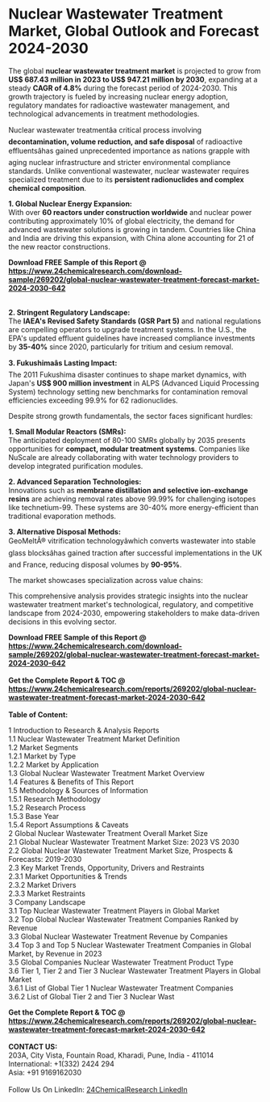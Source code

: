 <h1>Nuclear Wastewater Treatment Market, Global Outlook and Forecast 2024-2030</h1><p>The global <strong>nuclear wastewater treatment market</strong> is projected to grow from <strong>US$ 687.43 million in 2023 to US$ 947.21 million by 2030</strong>, expanding at a steady <strong>CAGR of 4.8%</strong> during the forecast period of 2024-2030. This growth trajectory is fueled by increasing nuclear energy adoption, regulatory mandates for radioactive wastewater management, and technological advancements in treatment methodologies.</p><p>Nuclear wastewater treatmentâa critical process involving <strong>decontamination, volume reduction, and safe disposal</strong> of radioactive effluentsâhas gained unprecedented importance as nations grapple with aging nuclear infrastructure and stricter environmental compliance standards. Unlike conventional wastewater, nuclear wastewater requires specialized treatment due to its <strong>persistent radionuclides and complex chemical composition</strong>.</p><p><strong>1. Global Nuclear Energy Expansion:</strong><br>
With over <strong>60 reactors under construction worldwide</strong> and nuclear power contributing approximately 10% of global electricity, the demand for advanced wastewater solutions is growing in tandem. Countries like China and India are driving this expansion, with China alone accounting for 21 of the new reactor constructions.</p><div><b>Download FREE Sample of this Report @ 
            <a href="https://www.24chemicalresearch.com/download-sample/269202/global-nuclear-wastewater-treatment-forecast-market-2024-2030-642">
            https://www.24chemicalresearch.com/download-sample/269202/global-nuclear-wastewater-treatment-forecast-market-2024-2030-642</a></b></div><br><p><strong>2. Stringent Regulatory Landscape:</strong><br>
The <strong>IAEA's Revised Safety Standards (GSR Part 5)</strong> and national regulations are compelling operators to upgrade treatment systems. In the U.S., the EPA's updated effluent guidelines have increased compliance investments by <strong>35-40%</strong> since 2020, particularly for tritium and cesium removal.</p><p><strong>3. Fukushimaâs Lasting Impact:</strong><br>
The 2011 Fukushima disaster continues to shape market dynamics, with Japan's <strong>US$ 900 million investment</strong> in ALPS (Advanced Liquid Processing System) technology setting new benchmarks for contamination removal efficiencies exceeding 99.9% for 62 radionuclides.</p><p>Despite strong growth fundamentals, the sector faces significant hurdles:</p><p><strong>1. Small Modular Reactors (SMRs):</strong><br>
The anticipated deployment of 80-100 SMRs globally by 2035 presents opportunities for <strong>compact, modular treatment systems</strong>. Companies like NuScale are already collaborating with water technology providers to develop integrated purification modules.</p><p><strong>2. Advanced Separation Technologies:</strong><br>
Innovations such as <strong>membrane distillation and selective ion-exchange resins</strong> are achieving removal rates above 99.99% for challenging isotopes like technetium-99. These systems are 30-40% more energy-efficient than traditional evaporation methods.</p><p><strong>3. Alternative Disposal Methods:</strong><br>
GeoMeltÂ® vitrification technologyâwhich converts wastewater into stable glass blocksâhas gained traction after successful implementations in the UK and France, reducing disposal volumes by <strong>90-95%</strong>.</p><p>The market showcases specialization across value chains:</p><p>This comprehensive analysis provides strategic insights into the nuclear wastewater treatment market's technological, regulatory, and competitive landscape from 2024-2030, empowering stakeholders to make data-driven decisions in this evolving sector.</p><div><b>Download FREE Sample of this Report @ 
            <a href="https://www.24chemicalresearch.com/download-sample/269202/global-nuclear-wastewater-treatment-forecast-market-2024-2030-642">
            https://www.24chemicalresearch.com/download-sample/269202/global-nuclear-wastewater-treatment-forecast-market-2024-2030-642</a></b></div><br><div><b>Get the Complete Report & TOC @ 
            <a href="https://www.24chemicalresearch.com/reports/269202/global-nuclear-wastewater-treatment-forecast-market-2024-2030-642">
            https://www.24chemicalresearch.com/reports/269202/global-nuclear-wastewater-treatment-forecast-market-2024-2030-642</a></b></div><br>
            <b>Table of Content:</b><p>1 Introduction to Research & Analysis Reports<br />
    1.1 Nuclear Wastewater Treatment Market Definition<br />
    1.2 Market Segments<br />
        1.2.1 Market by Type<br />
        1.2.2 Market by Application<br />
    1.3 Global Nuclear Wastewater Treatment Market Overview<br />
    1.4 Features & Benefits of This Report<br />
    1.5 Methodology & Sources of Information<br />
        1.5.1 Research Methodology<br />
        1.5.2 Research Process<br />
        1.5.3 Base Year<br />
        1.5.4 Report Assumptions & Caveats<br />
2 Global Nuclear Wastewater Treatment Overall Market Size<br />
    2.1 Global Nuclear Wastewater Treatment Market Size: 2023 VS 2030<br />
    2.2 Global Nuclear Wastewater Treatment Market Size, Prospects & Forecasts: 2019-2030<br />
    2.3 Key Market Trends, Opportunity, Drivers and Restraints<br />
        2.3.1 Market Opportunities & Trends<br />
        2.3.2 Market Drivers<br />
        2.3.3 Market Restraints<br />
3 Company Landscape<br />
    3.1 Top Nuclear Wastewater Treatment Players in Global Market<br />
    3.2 Top Global Nuclear Wastewater Treatment Companies Ranked by Revenue<br />
    3.3 Global Nuclear Wastewater Treatment Revenue by Companies<br />
    3.4 Top 3 and Top 5 Nuclear Wastewater Treatment Companies in Global Market, by Revenue in 2023<br />
    3.5 Global Companies Nuclear Wastewater Treatment Product Type<br />
    3.6 Tier 1, Tier 2 and Tier 3 Nuclear Wastewater Treatment Players in Global Market<br />
        3.6.1 List of Global Tier 1 Nuclear Wastewater Treatment Companies<br />
        3.6.2 List of Global Tier 2 and Tier 3 Nuclear Wast</p><div><b>Get the Complete Report & TOC @ 
            <a href="https://www.24chemicalresearch.com/reports/269202/global-nuclear-wastewater-treatment-forecast-market-2024-2030-642">
            https://www.24chemicalresearch.com/reports/269202/global-nuclear-wastewater-treatment-forecast-market-2024-2030-642</a></b></div><br><b>CONTACT US:</b><br>
            203A, City Vista, Fountain Road, Kharadi, Pune, India - 411014<br>
            International: +1(332) 2424 294<br>
            Asia: +91 9169162030 <br><br>
            Follow Us On LinkedIn: <a href="https://www.linkedin.com/company/24chemicalresearch/">24ChemicalResearch LinkedIn</a>